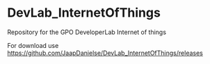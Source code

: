 # DevLab_InternetOfThings
Repository for the GPO DeveloperLab Internet of things

For download use https://github.com/JaapDanielse/DevLab_InternetOfThings/releases
